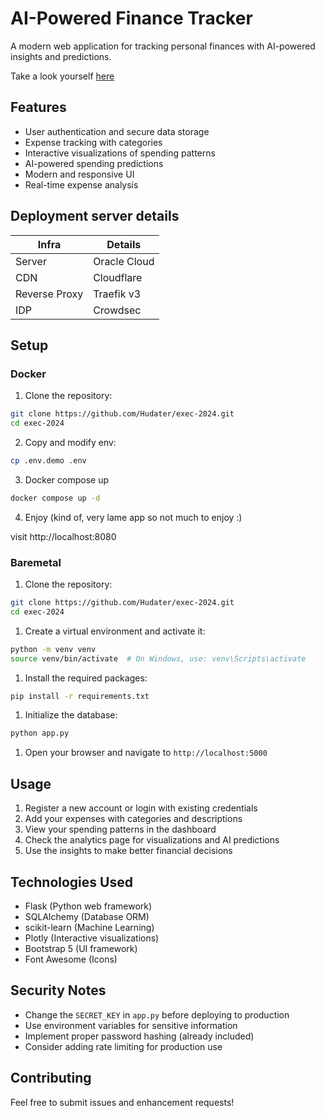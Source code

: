 # AI-Powered Finance Tracker

A modern web application for tracking personal finances with AI-powered insights and predictions.

Take a look yourself [here](https://xenifite.hudater.xyz/)


## Features

-   User authentication and secure data storage
-   Expense tracking with categories
-   Interactive visualizations of spending patterns
-   AI-powered spending predictions
-   Modern and responsive UI
-   Real-time expense analysis

## Deployment server details


| Infra | Details |
| ------ | ------ |
| Server | Oracle Cloud |
| CDN | Cloudflare |
| Reverse Proxy | Traefik v3 |
| IDP | Crowdsec |

## Setup

### Docker

1. Clone the repository:

```bash
git clone https://github.com/Hudater/exec-2024.git
cd exec-2024
```

2. Copy and modify env:

```bash
cp .env.demo .env
```

3. Docker compose up

```bash
docker compose up -d
```

4. Enjoy (kind of, very lame app so not much to enjoy :)

visit http://localhost:8080

### Baremetal

1. Clone the repository:

```bash
git clone https://github.com/Hudater/exec-2024.git
cd exec-2024
```

1. Create a virtual environment and activate it:

```bash
python -m venv venv
source venv/bin/activate  # On Windows, use: venv\Scripts\activate
```

1. Install the required packages:

```bash
pip install -r requirements.txt
```

1. Initialize the database:

```bash
python app.py
```

1. Open your browser and navigate to `http://localhost:5000`

## Usage

1. Register a new account or login with existing credentials
2. Add your expenses with categories and descriptions
3. View your spending patterns in the dashboard
4. Check the analytics page for visualizations and AI predictions
5. Use the insights to make better financial decisions

## Technologies Used

-   Flask (Python web framework)
-   SQLAlchemy (Database ORM)
-   scikit-learn (Machine Learning)
-   Plotly (Interactive visualizations)
-   Bootstrap 5 (UI framework)
-   Font Awesome (Icons)

## Security Notes

-   Change the `SECRET_KEY` in `app.py` before deploying to production
-   Use environment variables for sensitive information
-   Implement proper password hashing (already included)
-   Consider adding rate limiting for production use

## Contributing

Feel free to submit issues and enhancement requests!
